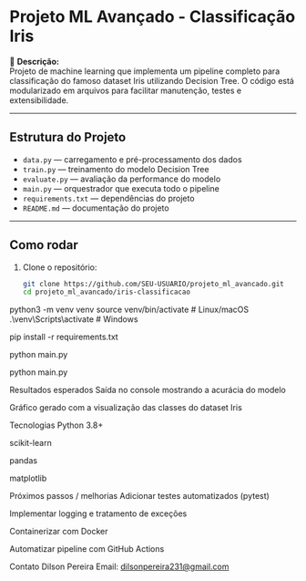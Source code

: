 # Projeto ML Avançado - Classificação Iris

🚀 **Descrição:**  
Projeto de machine learning que implementa um pipeline completo para classificação do famoso dataset Iris utilizando Decision Tree. O código está modularizado em arquivos para facilitar manutenção, testes e extensibilidade.

---

## Estrutura do Projeto

- `data.py` — carregamento e pré-processamento dos dados  
- `train.py` — treinamento do modelo Decision Tree  
- `evaluate.py` — avaliação da performance do modelo  
- `main.py` — orquestrador que executa todo o pipeline  
- `requirements.txt` — dependências do projeto  
- `README.md` — documentação do projeto  

---

## Como rodar

1. Clone o repositório:
   ```bash
   git clone https://github.com/SEU-USUARIO/projeto_ml_avancado.git
   cd projeto_ml_avancado/iris-classificacao

python3 -m venv venv
source venv/bin/activate  # Linux/macOS
.\venv\Scripts\activate   # Windows

pip install -r requirements.txt

python main.py

python main.py

Resultados esperados
Saída no console mostrando a acurácia do modelo

Gráfico gerado com a visualização das classes do dataset Iris

Tecnologias
Python 3.8+

scikit-learn

pandas

matplotlib

Próximos passos / melhorias
Adicionar testes automatizados (pytest)

Implementar logging e tratamento de exceções

Containerizar com Docker

Automatizar pipeline com GitHub Actions

Contato
Dilson Pereira
Email: dilsonpereira231@gmail.com